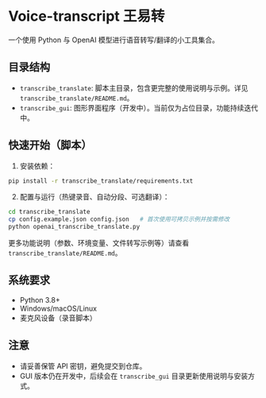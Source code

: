 # Voice-transcript 王易转

一个使用 Python 与 OpenAI 模型进行语音转写/翻译的小工具集合。

## 目录结构

- `transcribe_translate`: 脚本主目录，包含更完整的使用说明与示例。详见 `transcribe_translate/README.md`。
- `transcribe_gui`: 图形界面程序（开发中）。当前仅为占位目录，功能持续迭代中。

## 快速开始（脚本）

1) 安装依赖：
```bash
pip install -r transcribe_translate/requirements.txt
```

2) 配置与运行（热键录音、自动分段、可选翻译）：
```bash
cd transcribe_translate
cp config.example.json config.json   # 首次使用可拷贝示例并按需修改
python openai_transcribe_translate.py
```

更多功能说明（参数、环境变量、文件转写示例等）请查看 `transcribe_translate/README.md`。

## 系统要求

- Python 3.8+
- Windows/macOS/Linux
- 麦克风设备（录音脚本）

## 注意

- 请妥善保管 API 密钥，避免提交到仓库。
- GUI 版本仍在开发中，后续会在 `transcribe_gui` 目录更新使用说明与安装方式。
